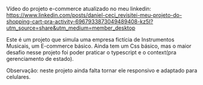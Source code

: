 Vídeo do projeto e-commerce atualizado no meu linkedin: https://www.linkedin.com/posts/daniel-ceci_revisitei-meu-projeto-do-shopping-cart-pra-activity-6967933873049489408-kz5I?utm_source=share&utm_medium=member_desktop

Este é um projeto que simula uma empresa fictícia de Instrumentos Musicais, um E-commerce básico.
Ainda tem um Css básico, mas o maior desafio nesse projeto foi poder praticar o typescript e o context(pra gerenciamento de estado).

Observação: neste projeto ainda falta tornar ele responsivo e adaptado para celulares.
